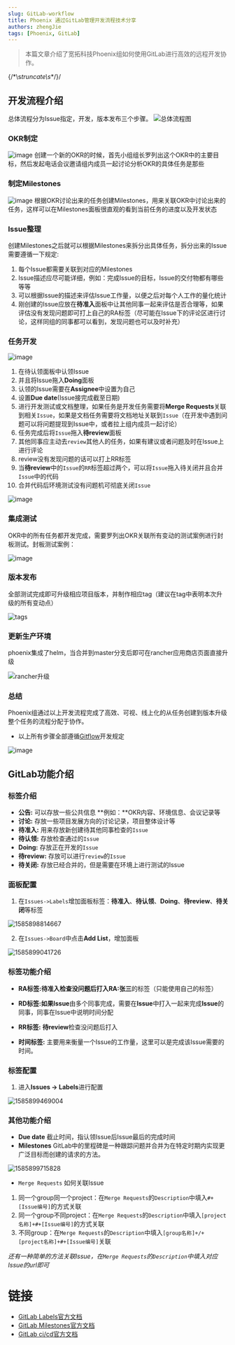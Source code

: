 ```yaml
---
slug: GitLab-workflow
title: Phoenix 通过GitLab管理开发流程技术分享
authors: zhengJie
tags: [Phoenix, GitLab]
---
```


> 本篇文章介绍了宽拓科技Phoenix组如何使用GitLab进行高效的远程开发协作。

\{\/\*\s*truncate\s*\*\/\}/

## 开发流程介绍
总体流程分为Issue指定，开发，版本发布三个步骤。
![总体流程图](./images/gitlab-workflow/010-总体流程图.png)

### OKR制定
![image](./images/gitlab-workflow/001-okr.png)
创建一个新的OKR的时候，首先小组组长罗列出这个OKR中的主要目标，然后发起电话会议邀请组内成员一起讨论分析OKR的具体任务是那些

### 制定Milestones
![image](./images/gitlab-workflow/002-Milestones.png)
根据OKR讨论出来的任务创建Milestones，用来关联OKR中讨论出来的任务，这样可以在Milestones面板很直观的看到当前任务的进度以及开发状态

### Issue整理
创建Milestones之后就可以根据Milestones来拆分出具体任务，拆分出来的Issue需要遵循一下规定:

 1. 每个Issue都需要关联到对应的Milestones
 2. Issue描述应尽可能详细，例如：完成Issue的目标，Issue的交付物都有哪些等等
 3. 可以根据Issue的描述来评估Issue工作量，以便之后对每个人工作的量化统计
 4. 刚创建的Issue应放在**待准入**面板中让其他同事一起来评估是否合理等，如果评估没有发现问题即可打上自己的RA标签（尽可能在Issue下的评论区进行讨论，这样同组的同事都可以看到，发现问题也可以及时补充）

### 任务开发
![image](./images/gitlab-workflow/003-issue.png)

 1. 在待认领面板中认领Issue
 2. 并且将Issue拖入**Doing**面板
 3. 认领的Issue需要在**Assignee**中设置为自己
 4. 设置**Due date**(Issue接完成截至日期)
 5. 进行开发测试或文档整理，如果任务是开发任务需要将**Merge Requests**关联到相关`Issue`，如果是文档任务需要将文档地址关联到`Issue`（在开发中遇到问题可以将问题提现到Issue中，或者拉上组内成员一起讨论）
 6. 任务完成后将`Issue`拖入**待review**面板
 7. 其他同事应主动去`review`其他人的任务，如果有建议或者问题及时在Issue上进行评论
 8. review没有发现问题的话可以打上RR标签
 9. 当**待review**中的`Issue`的`RR`标签超过两个，可以将`Issue`拖入待关闭并且合并`Issue`中的代码
 10. 合并代码后环境测试没有问题机可彻底关闭`Issue`

![image](./images/gitlab-workflow/011-issue开发周期.png)

### 集成测试

OKR中的所有任务都开发完成，需要罗列出OKR关联所有变动的测试案例进行封板测试。封板测试案例：

![image](./images/gitlab-workflow/004-grableVer.png)

### 版本发布

全部测试完成即可升级相应项目版本，并制作相应tag（建议在tag中表明本次升级的所有变动点）

![tags](./images/gitlab-workflow/012-tags.png)

### 更新生产环境
phoenix集成了helm，当合并到master分支后即可在rancher应用商店页面直接升级

![rancher升级](./images/gitlab-workflow/013-rancher.png)

### 总结

Phoenix组通过以上开发流程完成了高效、可视、线上化的从任务创建到版本升级整个任务的流程分配于协作。

- 以上所有步骤全部遵循[Gitflow](https://portal.iquantex.com/confluence/pages/viewpage.action?pageId=35816806)开发规定

![image](./images/gitlab-workflow/005-gitflow.png)

## GitLab功能介绍

### 标签介绍

- **公告:** 可以存放一些公共信息 **例如：**OKR内容、环境信息、会议记录等
- **讨论:** 存放一些项目发展方向的讨论记录，项目整体设计等
- **待准入:** 用来存放新创建待其他同事检查的`Issue`
- **待认领:** 存放检查通过的`Issue`
- **Doing:** 存放正在开发的`Issue`
- **待review:** 存放可以进行`review`的`Issue`
- **待关闭:** 存放已经合并的，但是需要在环境上进行测试的Issue

### 面板配置

1. 在`Issues->Labels`增加面板标签：**待准入**、**待认领**、**Doing**、**待review**、**待关闭**等标签

![1585898814667](./images/gitlab-workflow/006.png)

2. 在`Issues->Board`中点击**Add List**，增加面板

![1585899041726](./images/gitlab-workflow/007.png)

### 标签功能介绍

- **RA标签:**待准入检查没问题后打入**RA:张三**的标签（只能使用自己的标签）

- **RD标签:**如果**Issue**由多个同事完成，需要在**Issue**中打入一起来完成**Issue**的同事，同事在Issue中说明时间分配

- **RR标签:** **待review**检查没问题后打入

- **时间标签:** 主要用来衡量一个Issue的工作量，这里可以是完成该Issue需要的时间。

### 标签配置

1. 进入**Issues -> Labels**进行配置

![1585899469004](./images/gitlab-workflow/008.png)

### 其他功能介绍

- **Due date** 截止时间，指认领Issue后Issue最后的完成时间
- **Milestones** GitLab中的里程碑是一种跟踪问题并合并为在特定时期内实现更广泛目标而创建的请求的方法。

![1585899715828](./images/gitlab-workflow/009.png)

- `Merge Requests` 如何关联Issue

1. 同一个group同一个project：在`Merge Requests`的`Description`中填入`#+ [Issue编号]`的方式关联
1. 同一个group不同project：在`Merge Requests`的`Description`中填入`[project名称]+#+[Issue编号]`的方式关联
1. 不同group：在`Merge Requests`的`Description`中填入`[group名称]+/+[project名称]+#+[Issue编号]`关联

*还有一种简单的方法关联Issue，在`Merge Requests`的`Description`中填入对应Issue的url即可*

# 链接
- [GitLab Labels官方文档](https://docs.gitlab.com/ee/user/project/labels.html)
- [GitLab Milestones官方文档](https://docs.gitlab.com/ee/user/project/milestones/)
- [GitLab ci/cd官方文档](https://gitlab.iquantex.com/help/ci/README.md)